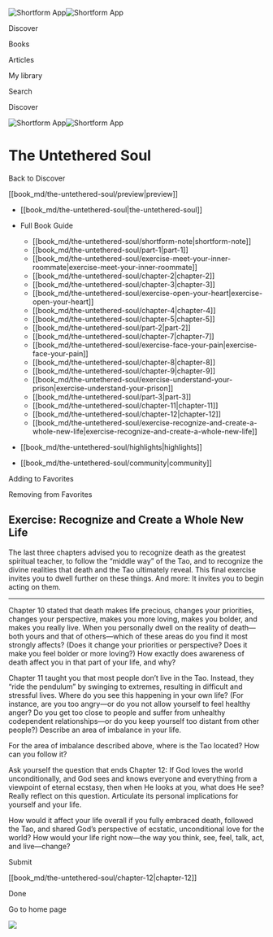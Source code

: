 ![Shortform App](/img/logo.36a2399e.svg)![Shortform App](/img/logo-dark.70c1b072.svg)

Discover

Books

Articles

My library

Search

Discover

![Shortform App](/img/logo.36a2399e.svg)![Shortform App](/img/logo-dark.70c1b072.svg)

# The Untethered Soul

Back to Discover

[[book_md/the-untethered-soul/preview|preview]]

  * [[book_md/the-untethered-soul|the-untethered-soul]]
  * Full Book Guide

    * [[book_md/the-untethered-soul/shortform-note|shortform-note]]
    * [[book_md/the-untethered-soul/part-1|part-1]]
    * [[book_md/the-untethered-soul/exercise-meet-your-inner-roommate|exercise-meet-your-inner-roommate]]
    * [[book_md/the-untethered-soul/chapter-2|chapter-2]]
    * [[book_md/the-untethered-soul/chapter-3|chapter-3]]
    * [[book_md/the-untethered-soul/exercise-open-your-heart|exercise-open-your-heart]]
    * [[book_md/the-untethered-soul/chapter-4|chapter-4]]
    * [[book_md/the-untethered-soul/chapter-5|chapter-5]]
    * [[book_md/the-untethered-soul/part-2|part-2]]
    * [[book_md/the-untethered-soul/chapter-7|chapter-7]]
    * [[book_md/the-untethered-soul/exercise-face-your-pain|exercise-face-your-pain]]
    * [[book_md/the-untethered-soul/chapter-8|chapter-8]]
    * [[book_md/the-untethered-soul/chapter-9|chapter-9]]
    * [[book_md/the-untethered-soul/exercise-understand-your-prison|exercise-understand-your-prison]]
    * [[book_md/the-untethered-soul/part-3|part-3]]
    * [[book_md/the-untethered-soul/chapter-11|chapter-11]]
    * [[book_md/the-untethered-soul/chapter-12|chapter-12]]
    * [[book_md/the-untethered-soul/exercise-recognize-and-create-a-whole-new-life|exercise-recognize-and-create-a-whole-new-life]]
  * [[book_md/the-untethered-soul/highlights|highlights]]
  * [[book_md/the-untethered-soul/community|community]]



Adding to Favorites 

Removing from Favorites 

## Exercise: Recognize and Create a Whole New Life

The last three chapters advised you to recognize death as the greatest spiritual teacher, to follow the “middle way” of the Tao, and to recognize the divine realities that death and the Tao ultimately reveal. This final exercise invites you to dwell further on these things. And more: It invites you to begin acting on them.

* * *

Chapter 10 stated that death makes life precious, changes your priorities, changes your perspective, makes you more loving, makes you bolder, and makes you really live. When you personally dwell on the reality of death—both yours and that of others—which of these areas do you find it most strongly affects? (Does it change your priorities or perspective? Does it make you feel bolder or more loving?) How exactly does awareness of death affect you in that part of your life, and why?

Chapter 11 taught you that most people don’t live in the Tao. Instead, they “ride the pendulum” by swinging to extremes, resulting in difficult and stressful lives. Where do you see this happening in your own life? (For instance, are you too angry—or do you not allow yourself to feel healthy anger? Do you get too close to people and suffer from unhealthy codependent relationships—or do you keep yourself too distant from other people?) Describe an area of imbalance in your life.

For the area of imbalance described above, where is the Tao located? How can you follow it?

Ask yourself the question that ends Chapter 12: If God loves the world unconditionally, and God sees and knows everyone and everything from a viewpoint of eternal ecstasy, then when He looks at you, what does He see? Really reflect on this question. Articulate its personal implications for yourself and your life.

How would it affect your life overall if you fully embraced death, followed the Tao, and shared God’s perspective of ecstatic, unconditional love for the world? How would your life right now—the way you think, see, feel, talk, act, and live—change?

Submit 

[[book_md/the-untethered-soul/chapter-12|chapter-12]]

Done

Go to home page 

![](https://bat.bing.com/action/0?ti=56018282&Ver=2&mid=3eced4dd-7ad8-401d-9c06-52dc75f44024&sid=1711133063fa11eebdec89a8b8ae3bbc&vid=171147a063fa11eea7440fcfeb230d96&vids=0&msclkid=N&pi=0&lg=en-US&sw=800&sh=600&sc=24&nwd=1&tl=Shortform%20%7C%20The%20Untethered%20Soul&p=https%3A%2F%2Fwww.shortform.com%2Fapp%2Fbook%2Fthe-untethered-soul%2Fexercise-recognize-and-create-a-whole-new-life&r=&lt=434&evt=pageLoad&sv=1&rn=158127)
